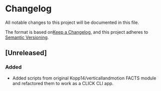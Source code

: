 # Changelog
All notable changes to this project will be documented in this file.

The format is based on[Keep a Changelog](https://keepachangelog.com/en/1.1.0/), and this project adheres to [Semantic Versioning](https://semver.org/spec/v2.0.0.html).

## [Unreleased]

### Added
- Added scripts from original Kopp14/verticallandmotion FACTS module and refactored them to work as a CLICK CLI app. 